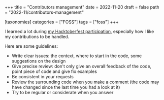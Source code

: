 +++
title = "Contributors management"
date = 2022-11-20
draft = false
path = "2022-11/contributors-management"

[taxonomies]
categories = ["FOSS"]
tags = ["foss"]
+++

I learned a lot during [my Hacktoberfest participation](@/2022-11-16_hacktoberfest_feedback.md), especially how I like my contributions to be handled.

Here are some guidelines:

* Write clear issues: the context, where to start in the code, some suggestions on the design
* Give precise review: don't only give an overall feedback of the code, point piece of code and give fix examples
* Be consistent in your requests
* Review the surrounding code when you make a comment (the code may have changed since the last time you had a look at it)
* Try to be regular or considerate when you answer
